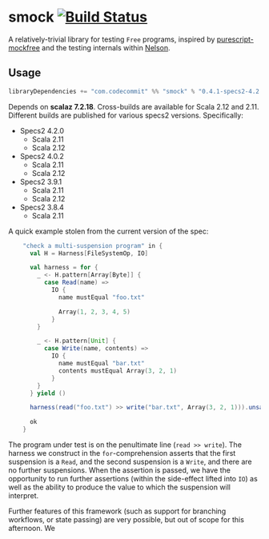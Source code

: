 # smock [![Build Status](https://travis-ci.org/djspiewak/smock.svg?branch=master)](https://travis-ci.org/djspiewak/smock)

A relatively-trivial library for testing `Free` programs, inspired by [purescript-mockfree](https://github.com/slamdata/purescript-mockfree) and the testing internals within [Nelson](https://github.com/Verizon/nelson/tree/master/core/src/test/scala/test).

## Usage

```sbt
libraryDependencies += "com.codecommit" %% "smock" % "0.4.1-specs2-4.2.0" % "test"
```

Depends on **scalaz 7.2.18**.  Cross-builds are available for Scala 2.12 and 2.11.  Different builds are published for various specs2 versions.  Specifically:

- Specs2 4.2.0
  + Scala 2.11
  + Scala 2.12
- Specs2 4.0.2
  + Scala 2.11
  + Scala 2.12
- Specs2 3.9.1
  + Scala 2.11
  + Scala 2.12
- Specs2 3.8.4
  + Scala 2.11

A quick example stolen from the current version of the spec:

```scala
    "check a multi-suspension program" in {
      val H = Harness[FileSystemOp, IO]

      val harness = for {
        _ <- H.pattern[Array[Byte]] {
          case Read(name) =>
            IO {
              name mustEqual "foo.txt"

              Array(1, 2, 3, 4, 5)
            }
        }

        _ <- H.pattern[Unit] {
          case Write(name, contents) =>
            IO {
              name mustEqual "bar.txt"
              contents mustEqual Array(3, 2, 1)
            }
        }
      } yield ()

      harness(read("foo.txt") >> write("bar.txt", Array(3, 2, 1))).unsafePerformIO()

      ok
    }
```

The program under test is on the penultimate line (`read >> write`).  The harness we construct in the `for`-comprehension asserts that the first suspension is a `Read`, and the second suspension is a `Write`, and there are no further suspensions.  When the assertion is passed, we have the opportunity to run further assertions (within the side-effect lifted into `IO`) as well as the ability to produce the value to which the suspension will interpret.

Further features of this framework (such as support for branching workflows, or state passing) are very possible, but out of scope for this afternoon.
We 
